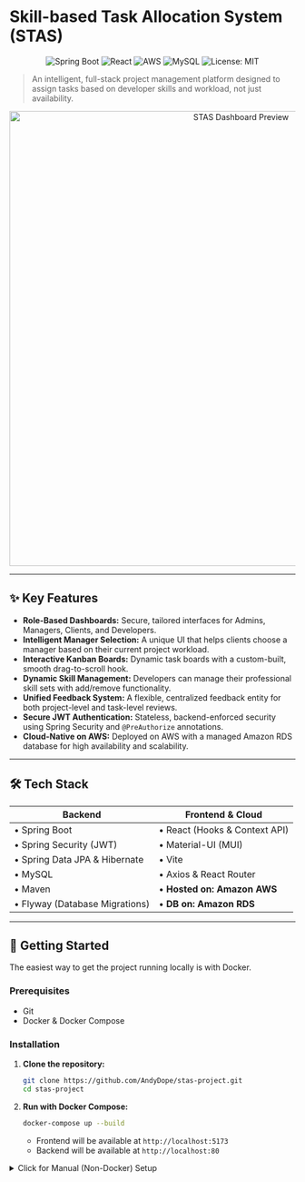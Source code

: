 # Skill-based Task Allocation System (STAS)

<p align="center">
  <img src="https://img.shields.io/badge/Spring%20Boot-6DB33F?style=for-the-badge&logo=springboot&logoColor=white" alt="Spring Boot">
  <img src="https://img.shields.io/badge/React-20232A?style=for-the-badge&logo=react&logoColor=61DAFB" alt="React">
  <img src="https://img.shields.io/badge/Amazon%20AWS-232F3E?style=for-the-badge&logo=amazonaws&logoColor=FF9900" alt="AWS">
  <img src="https://img.shields.io/badge/MySQL-4479A1?style=for-the-badge&logo=mysql&logoColor=white" alt="MySQL">
  <img src="https://img.shields.io/badge/License-MIT-blue.svg?style=for-the-badge" alt="License: MIT">
</p>

> An intelligent, full-stack project management platform designed to assign tasks based on developer skills and workload, not just availability.

<p align="center">
  <img src="https://i.ibb.co/bMPxFGzZ/Figure-7-3-Client-Dashboard.png" alt="STAS Dashboard Preview" width="800"/>
</p>

---

## ✨ Key Features

-   **Role-Based Dashboards:** Secure, tailored interfaces for Admins, Managers, Clients, and Developers.
-   **Intelligent Manager Selection:** A unique UI that helps clients choose a manager based on their current project workload.
-   **Interactive Kanban Boards:** Dynamic task boards with a custom-built, smooth drag-to-scroll hook.
-   **Dynamic Skill Management:** Developers can manage their professional skill sets with add/remove functionality.
-   **Unified Feedback System:** A flexible, centralized feedback entity for both project-level and task-level reviews.
-   **Secure JWT Authentication:** Stateless, backend-enforced security using Spring Security and `@PreAuthorize` annotations.
-   **Cloud-Native on AWS:** Deployed on AWS with a managed Amazon RDS database for high availability and scalability.

---

## 🛠️ Tech Stack

| Backend                               | Frontend & Cloud                     |
| ------------------------------------- | ------------------------------------ |
| • Spring Boot                         | • React (Hooks & Context API)        |
| • Spring Security (JWT)               | • Material-UI (MUI)                  |
| • Spring Data JPA & Hibernate         | • Vite                               |
| • MySQL                               | • Axios & React Router               |
| • Maven                               | • **Hosted on: Amazon AWS**          |
| • Flyway (Database Migrations)        | • **DB on: Amazon RDS**              |

---

## 🚀 Getting Started

The easiest way to get the project running locally is with Docker.

### Prerequisites
-   Git
-   Docker & Docker Compose

### Installation

1.  **Clone the repository:**
    ```bash
    git clone https://github.com/AndyDope/stas-project.git
    cd stas-project
    ```

2.  **Run with Docker Compose:**
    ```bash
    docker-compose up --build
    ```
    -   Frontend will be available at `http://localhost:5173`
    -   Backend will be available at `http://localhost:80`

<details>
  <summary>Click for Manual (Non-Docker) Setup</summary>
  
  #### Backend (`stas-backend`)
  1. Navigate to the backend directory: `cd stas-backend`
  2. Update `src/main/resources/application.properties` with your local MySQL credentials.
  3. Run the application: `mvn spring-boot:run`

  #### Frontend (`stas-frontend`)
  1. In a new terminal, navigate to the frontend directory: `cd stas-frontend`
  2. Install dependencies: `npm install`
  3. Run the development server: `npm run dev`
</details>
